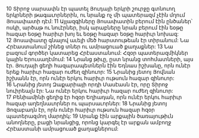 10 Տիրոջ սարսափն էր պատել Յուդայի երկրի շուրջը գտնուող երկրների թագաւորներին, ու նրանք ոչ մի պատերազմ չէին մղում Յոսափատի դէմ: 11 Այլազգիները Յոսափատին բերում էին ընծաներ՝ ոսկի, արծաթ ու նուէրներ, իսկ արաբները նրան բերում էին եօթը հազար եօթը հարիւր խոյ եւ եօթը հազար եօթը հարիւր նոխազ: 12 Յոսափատը գնալով աւելի մեծ հարստութեան էր տիրանում: Նա Հրէաստանում շինեց տներ ու ամրացուած քաղաքներ: 13 Նա բազում գործեր կատարեց Հրէաստանում: Հզօր պատերազմիկներ կային Երուսաղէմում: 14 Նրանց թիւը, ըստ նրանց տոհմատների, այս էր. Յուդայի ցեղի հազարապետներն էին Եդնաս իշխանը, որն ունէր երեք հարիւր հազար ուժեղ զինուոր: 15 Նրանից յետոյ Յովնան իշխանն էր, որն ունէր երկու հարիւր ութսուն հազար զինուոր: 16 Նրանից յետոյ Զաքարիայի որդի Մասէասն էր, որը Տիրոջ նուիրեալն էր: Նա ունէր երկու հարիւր հազար ուժեղ զինուոր: 17 Բենիամինի ցեղից էր հզօր Եղիադան, որն ունէր երկու հարիւր հազար աղեղնաւորներ ու պարսաւորներ: 18 Նրանից յետոյ Յոզաբադն էր, որն ունէր հարիւր ութսուն հազար հզօր պատերազմող մարդիկ: 19 Սրանք էին արքային ծառայութիւն անողները, բացի նրանցից, որոնց կարգել էր արքան ամբողջ Հրէաստանի ամրացուած քաղաքներում:

